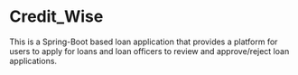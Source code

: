 # Credit_Wise
This is a Spring-Boot based loan application that provides a platform for users to apply for loans and loan officers to review and approve/reject loan applications.
